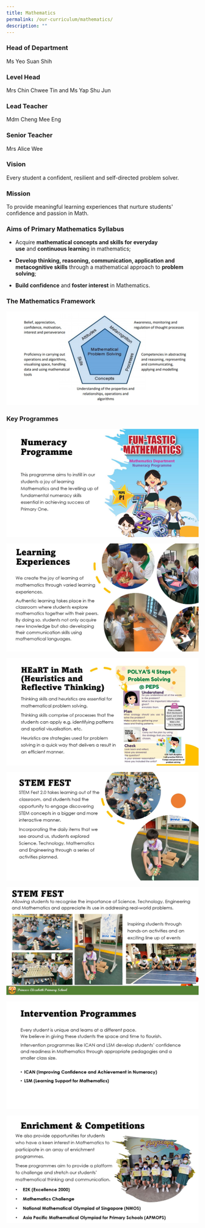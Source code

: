 ```yaml
---
title: Mathematics
permalink: /our-curriculum/mathematics/
description: ""
---
```

### Head of Department
Ms Yeo Suan Shih

### Level Head  
Mrs Chin Chwee Tin and Ms Yap Shu Jun

### Lead Teacher  
Mdm Cheng Mee Eng

### Senior Teacher
Mrs Alice Wee



### Vision 

Every student a confident, resilient and self-directed problem solver.

  

### Mission

To provide meaningful learning experiences that nurture students' confidence and passion in Math.

  

### Aims of Primary Mathematics Syllabus

*   Acquire **mathematical concepts and skills for everyday use** and **continuous learnin**g in mathematics;  
    
*   **Develop thinking, reasoning, communication, application and metacognitive skills** through a mathematical approach to **problem solving**;  
    
*   **Build confidence** and **foster interest** in Mathematics.  
    

### The Mathematics Framework

![](/images/2023%20Math/Pic9.jpg)

### Key Programmes

![](/images/2023%20Math/Pic2.jpg)

![](/images/2023%20Math/Pic3.jpg)

![](/images/2023%20Math/Pic4.jpg)

![](/images/2023%20Math/Pic5.jpg)

![](/images/2023%20Math/Pic6.jpg)

![](/images/2023%20Math/Pic7.jpg)

![](/images/2023%20Math/Pic8.jpg)